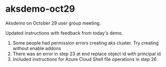 # aksdemo-oct29
Aksdemo on October 29 user group meeting.

Updated instructions with feedback from today's demo.

1. Some people had permission errors creating aks cluster.  Try creating without enable addons
2. There was an error in step 23 at end replace object id with principal id
3. Included instructions for Azure Cloud Shell file operations in step 26

